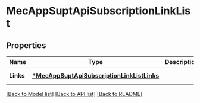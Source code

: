# MecAppSuptApiSubscriptionLinkList

## Properties
Name | Type | Description | Notes
------------ | ------------- | ------------- | -------------
**Links** | [***MecAppSuptApiSubscriptionLinkListLinks**](MecAppSuptApiSubscriptionLinkList.Links.md) |  | [default to null]

[[Back to Model list]](../README.md#documentation-for-models) [[Back to API list]](../README.md#documentation-for-api-endpoints) [[Back to README]](../README.md)


